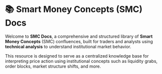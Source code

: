 # 📚 Smart Money Concepts (SMC) Docs

Welcome to **SMC Docs**, a comprehensive and structured library of **Smart Money Concepts** (SMC) confluences, built for traders and analysts using **technical analysis** to understand institutional market behavior.

This resource is designed to serve as a centralized knowledge base for interpreting price action using institutional concepts such as liquidity grabs, order blocks, market structure shifts, and more.